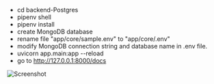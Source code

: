 - cd backend-Postgres
- pipenv shell
- pipenv install
- create MongoDB database
- rename file "app/core/sample.env" to "app/core/.env"
- modify MongoDB connection string and database name in .env file.
- uvicorn app.main:app --reload
- go to http://127.0.0.1:8000/docs

![Screenshot](https://raw.githubusercontent.com/tyashin/fastapi-quasar-auth-examples/master/img/backend-sqlite-api.png)
